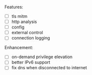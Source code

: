Features:
- [ ] tls mitm
- [ ] http analysis
- [ ] config
- [ ] external control
- [ ] connection logging

Enhancement:
- [ ] on-demand privilege elevation  
- [ ] better IPv6 support
- [ ] fix dns when disconnected to internet